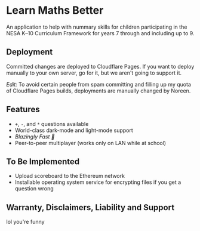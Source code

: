 # Learn Maths Better

An application to help with nummary skills for children participating in the NESA K–10 Curriculum Framework for years 7 through and including up to 9.

## Deployment

Committed changes are deployed to Cloudflare Pages. If you want to deploy manually to your own server, go for it, but we aren't going to support it.

*Edit:* To avoid certain people from spam committing and filling up my quota of Cloudflare Pages builds, deployments are manually changed by Noreen.

## Features
- `+`, `-`, and `*` questions available
- World-class dark-mode and light-mode support
- *Blazingly Fast 🚀*
- Peer-to-peer multiplayer (works only on LAN while at school)

## To Be Implemented
- Upload scoreboard to the Ethereum network
- Installable operating system service for encrypting files if you get a question wrong

## Warranty, Disclaimers, Liability and Support

lol you're funny
